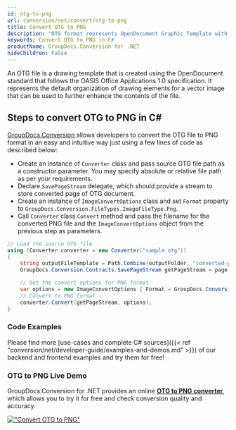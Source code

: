 ```yaml
---
id: otg-to-png
url: conversion/net/convert/otg-to-png
title: Convert OTG to PNG
description: "OTG format represents OpenDocument Graphic Template with .otg extension. Learn how to convert OTG to PNG file programmatically in C# language using GroupDocs.Conversion for .NET library."
keywords: Convert OTG to PNG in C#
productName: GroupDocs.Conversion for .NET
hideChildren: False
---
```


An OTG file is a drawing template that is created using the OpenDocument standard that follows the OASIS Office Applications 1.0 specification. It represents the default organization of drawing elements for a vector image that can be used to further enhance the contents of the file.

## Steps to convert OTG to PNG in C#

[GroupDocs.Conversion](https://products.groupdocs.com/conversion/net) allows developers to convert the OTG file to PNG format in an easy and intuitive way just using a few lines of code as described below:

* Create an instance of `Converter` class and pass source OTG file path as a constructor parameter. You may specify absolute or relative file path as per your requirements. 
* Declare `SavePageStream` delegate, which should provide a stream to store converted page of OTG document.
* Create an instance of `ImageConvertOptions` class and set `Format` property to `GroupDocs.Conversion.FileTypes.ImageFileType.Png`.
* Call `Converter` class `Convert` method and pass the filename for the converted PNG file and the `ImageConvertOptions` object from the previous step as parameters.

```csharp
// Load the source OTG file
using (Converter converter = new Converter("sample.otg"))
{
    string outputFileTemplate = Path.Combine(outputFolder, "converted-page-{0}.png");
    GroupDocs.Conversion.Contracts.SavePageStream getPageStream = page => new FileStream(string.Format(outputFileTemplate, page), FileMode.Create);

    // Set the convert options for PNG format
    var options = new ImageConvertOptions { Format = GroupDocs.Conversion.FileTypes.ImageFileType.Png };   
    // Convert to PNG format
    converter.Convert(getPageStream, options);
}
```

### Code Examples

Please find more [use-cases and complete C# sources]({{< ref "conversion/net/developer-guide/examples-and-demos.md" >}}) of our backend and frontend examples and try them for free!

### OTG to PNG Live Demo

GroupDocs.Conversion for .NET provides an online [**OTG to PNG converter**](https://products.groupdocs.app/conversion/otg-to-png), which allows you to try it for free and check conversion quality and accuracy.

[!["Convert OTG to PNG"](conversion/net/images/convert-to-png/convert-otg-to-png.png)](https://products.groupdocs.app/conversion/otg-to-png)